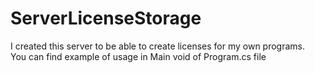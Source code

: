 # ServerLicenseStorage
I created this server to be able to create licenses for my own programs.<br>
You can find example of usage in Main void of Program.cs file
